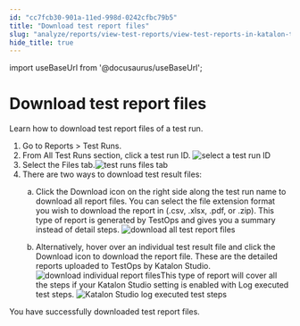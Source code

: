 ```yaml
---
id: "cc7fcb30-901a-11ed-998d-0242cfbc79b5"
title: "Download test report files"
slug: "analyze/reports/view-test-reports/view-test-reports-in-katalon-testops/view-test-run-results/view-test-results-and-execution-logs-in-katalon-testops/download-test-report-files"
hide_title: true
---
```

import useBaseUrl from '@docusaurus/useBaseUrl';


# <a id="task-8943" class="anchor_top_offset"/><a id="ariaid-title1" class="anchor_top_offset"/>Download test report files

<section xmlns="http://www.w3.org/1999/xhtml" className="section context">Learn how to download test report files of a test run.</section> 
<ol xmlns="http://www.w3.org/1999/xhtml" className="ol steps"><li className="li step stepexpand"><span className="ph cmd"> Go to <span className="ph uicontrol">Reports</span> &gt; <span className="ph uicontrol">Test Runs</span>.</span></li><li className="li step stepexpand"><span className="ph cmd">From <span className="ph uicontrol">All Test Runs</span> section, click a test run ID. <img className="image" src={useBaseUrl("/cd9ef6d0-901a-11ed-998d-0242cfbc79b5.png")} alt="select a test run ID" /></span></li><li className="li step stepexpand"><span className="ph cmd">Select the <span className="ph uicontrol">Files</span> tab.<img className="image" src={useBaseUrl("/da55f810-901a-11ed-998d-0242cfbc79b5.png")} alt="test runs files tab" /></span></li><li className="li step stepexpand"><span className="ph cmd">There are two ways to download test result files:</span><div className="itemgroup info"><ol className="ol" type="a"><li className="li"><p className="p">Click the Download icon on the right side along the test run name to download all report files. You can select the file extension format you wish to download the report in (.csv, .xlsx, .pdf, or .zip). This type of report is generated by <span className="ph">TestOps</span> and gives you a summary instead of detail steps. <img className="image" src={useBaseUrl("/e6892350-901a-11ed-998d-0242cfbc79b5.png")} alt="download all test report files" /></p></li><li className="li"><p className="p">Alternatively, hover over an individual test result file and click the Download icon to download the report file. These are the detailed reports uploaded to <span className="ph">TestOps</span> by <span className="ph">Katalon Studio</span>. <img className="image" src={useBaseUrl("/97102d90-901b-11ed-998d-0242cfbc79b5.png")} alt="download individual report files" />This type of report will cover all the steps if your <span className="ph">Katalon Studio</span> setting is enabled with Log executed test steps. <img className="image" width={500} src={useBaseUrl("/43d05a21-faeb-11ed-878a-0242c7a41fd4.jpeg")} alt="Katalon Studio log executed test steps" /></p></li></ol></div></li></ol> 
<section xmlns="http://www.w3.org/1999/xhtml" className="section result">You have successfully downloaded test report files.</section> 
